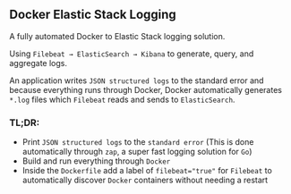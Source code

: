 ## Docker Elastic Stack Logging

A fully automated Docker to Elastic Stack logging solution.

Using `Filebeat → ElasticSearch → Kibana` to generate, query, and aggregate logs.

An application writes `JSON structured logs` to the standard error and because everything runs through Docker, Docker automatically generates `*.log` files which `Filebeat` reads and sends to `ElasticSearch`.

### TL;DR:
  - Print `JSON structured logs` to the `standard error` (This is done automatically through `zap`, a super fast logging solution for `Go`)
  - Build and run everything through `Docker`
  - Inside the `Dockerfile` add a label of `filebeat="true"` for `Filebeat` to automatically discover `Docker` containers without needing a restart
